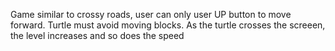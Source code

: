 Game similar to crossy roads, user can only user UP button to move forward. Turtle must avoid moving blocks. 
As the turtle crosses the screeen, the level increases and so does the speed
